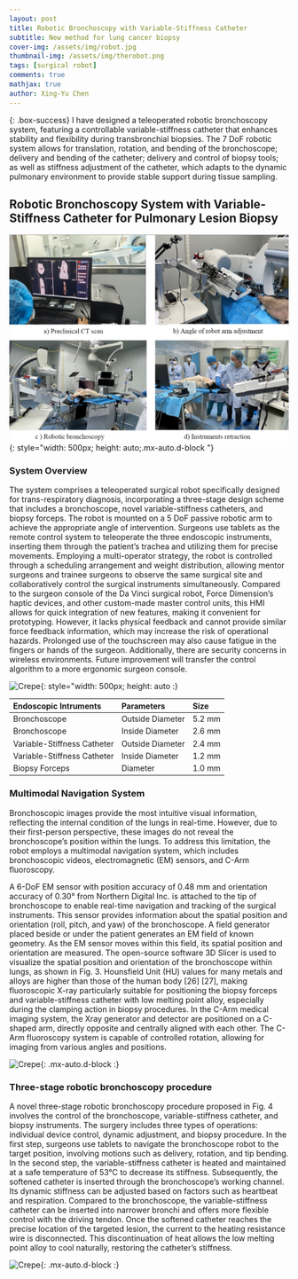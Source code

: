 ```yaml
---
layout: post
title: Robotic Bronchoscopy with Variable-Stiffness Catheter 
subtitle: New method for lung cancer biopsy
cover-img: /assets/img/robot.jpg
thumbnail-img: /assets/img/therobot.png
tags: [surgical robot]
comments: true
mathjax: true
author: Xing-Yu Chen 
---
```


{: .box-success} 
I have designed a teleoperated robotic bronchoscopy system, featuring a controllable variable-stiffness catheter that enhances stability and flexibility during transbronchial biopsies. The 7 DoF robotic system allows for translation, rotation, and bending of the bronchoscope; delivery and bending of the catheter; delivery and control of biopsy tools; as well as stiffness adjustment of the catheter, which adapts to the dynamic pulmonary environment to provide stable support during tissue sampling. 

## Robotic Bronchoscopy System with Variable-Stiffness Catheter for Pulmonary Lesion Biopsy



![Crepe](/assets/img/invivo.png){: style="width: 500px; height: auto;.mx-auto.d-block "}

### System Overview

The system comprises a teleoperated surgical robot specifically designed for trans-respiratory diagnosis, incorporating a three-stage design scheme that includes a bronchoscope, novel variable-stiffness catheters, and biopsy forceps. The robot is mounted on a 5 DoF passive robotic arm to achieve the appropriate angle of intervention. Surgeons use tablets as the remote control system to teleoperate the three endoscopic instruments, inserting them through the patient’s trachea and utilizing them for precise movements. Employing a multi-operator strategy, the robot is controlled through a scheduling arrangement and weight distribution, allowing mentor surgeons and trainee surgeons to observe the same surgical site and collaboratively control the surgical instruments simultaneously. Compared to the surgeon
console of the Da Vinci surgical robot, Force Dimension’s haptic devices, and other custom-made master control units, this HMI allows for quick integration of new features, making it convenient for prototyping. However, it lacks physical feedback and cannot provide similar force feedback information, which may increase the risk of operational hazards. Prolonged use of the touchscreen may also cause fatigue in the fingers or hands
of the surgeon. Additionally, there are security concerns in wireless environments. Future improvement will transfer the control algorithm to a more ergonomic surgeon console.

![Crepe](https://chen-xing-yu.github.io/assets/img/therobot2.png){: style="width: 500px; height: auto :}




| Endoscopic Intruments | Parameters | Size   |
|:----------------------|:--- |:-------|
| Bronchoscope                  | Outside Diameter    | 5.2 mm |
| Bronchoscope                   | Inside Diameter | 2.6 mm |
| Variable-Stiffness Catheter                 | Outside Diameter  | 2.4 mm |
| Variable-Stiffness Catheter                   | Inside Diameter | 1.2 mm |
| Biopsy Forceps|Diameter|1.0 mm |




### Multimodal Navigation System
Bronchoscopic images provide the most intuitive visual
information, reflecting the internal condition of the lungs
in real-time. However, due to their first-person perspective,
these images do not reveal the bronchoscope’s position within
the lungs. To address this limitation, the robot employs a
multimodal navigation system, which includes bronchoscopic
videos, electromagnetic (EM) sensors, and C-Arm fluoroscopy.

A 6-DoF EM sensor with position accuracy of 0.48 mm
and orientation accuracy of 0.30° from Northern Digital Inc.
is attached to the tip of bronchoscope to enable real-time
navigation and tracking of the surgical instruments. This
sensor provides information about the spatial position and
orientation (roll, pitch, and yaw) of the bronchoscope. A field
generator placed beside or under the patient generates an EM
field of known geometry. As the EM sensor moves within this
field, its spatial position and orientation are measured. The
open-source software 3D Slicer is used to visualize the spatial
position and orientation of the bronchoscope within lungs, as
shown in Fig. 3.
Hounsfield Unit (HU) values for many metals and alloys
are higher than those of the human body [26] [27], making
fluoroscopic X-ray particularly suitable for positioning the
biopsy forceps and variable-stiffness catheter with low melting
point alloy, especially during the clamping action in biopsy
procedures. In the C-Arm medical imaging system, the Xray
generator and detector are positioned on a C-shaped arm,
directly opposite and centrally aligned with each other. The
C-Arm fluoroscopy system is capable of controlled rotation,
allowing for imaging from various angles and positions.

![Crepe](https://chen-xing-yu.github.io/assets/img/navi.png){: .mx-auto.d-block :}

### Three-stage robotic bronchoscopy procedure

A novel three-stage robotic bronchoscopy procedure proposed
in Fig. 4 involves the control of the bronchoscope,
variable-stiffness catheter, and biopsy instruments. The surgery
includes three types of operations: individual device control,
dynamic adjustment, and biopsy procedure. In the first step,
surgeons use tablets to navigate the bronchoscope robot to the
target position, involving motions such as delivery, rotation,
and tip bending. In the second step, the variable-stiffness
catheter is heated and maintained at a safe temperature of 53°C
to decrease its stiffness. Subsequently, the softened catheter
is inserted through the bronchoscope’s working channel. Its
dynamic stiffness can be adjusted based on factors such as
heartbeat and respiration. Compared to the bronchoscope,
the variable-stiffness catheter can be inserted into narrower
bronchi and offers more flexible control with the driving
tendon. Once the softened catheter reaches the precise location
of the targeted lesion, the current to the heating resistance wire
is disconnected. This discontinuation of heat allows the low
melting point alloy to cool naturally, restoring the catheter’s
stiffness.

![Crepe](https://chen-xing-yu.github.io/assets/img/pairing.png){: .mx-auto.d-block :}